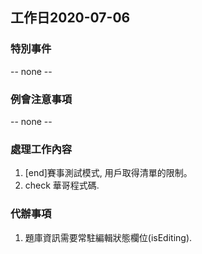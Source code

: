 ## 工作日2020-07-06
### 特別事件
-- none --

### 例會注意事項
-- none --

### 處理工作內容
1. [end]賽事測試模式, 用戶取得清單的限制。
1. check 華哥程式碼.

### 代辦事項
1. 題庫資訊需要常駐編輯狀態欄位(isEditing).